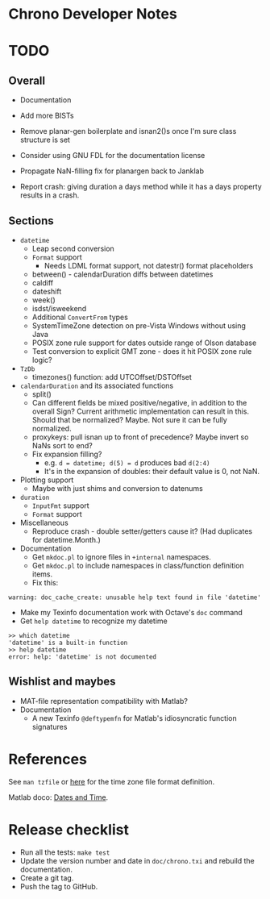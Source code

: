 Chrono Developer Notes
======================

# TODO

## Overall

* Documentation
* Add more BISTs
* Remove planar-gen boilerplate and isnan2()s once I'm sure class structure is set
* Consider using GNU FDL for the documentation license
* Propagate NaN-filling fix for planargen back to Janklab

* Report crash: giving duration a days method while it has a days property results in a crash.

## Sections

* `datetime`
  * Leap second conversion
  * `Format` support
    * Needs LDML format support, not datestr() format placeholders
  * between() - calendarDuration diffs between datetimes
  * caldiff
  * dateshift
  * week()
  * isdst/isweekend
  * Additional `ConvertFrom` types
  * SystemTimeZone detection on pre-Vista Windows without using Java
  * POSIX zone rule support for dates outside range of Olson database
  * Test conversion to explicit GMT zone - does it hit POSIX zone rule logic?
* `TzDb`
  * timezones() function: add UTCOffset/DSTOffset
* `calendarDuration` and its associated functions
  * split()
  * Can different fields be mixed positive/negative, in addition to the overall Sign? Current
    arithmetic implementation can result in this. Should that be normalized? Maybe. Not sure it can be fully normalized.
  * proxykeys: pull isnan up to front of precedence? Maybe invert so NaNs sort to end?
  * Fix expansion filling?
    * e.g. `d = datetime; d(5) = d` produces bad `d(2:4)`
    * It's in the expansion of doubles: their default value is 0, not NaN.
* Plotting support
  * Maybe with just shims and conversion to datenums
* `duration`
  * `InputFmt` support
  * `Format` support
* Miscellaneous
  * Reproduce crash - double setter/getters cause it? (Had duplicates for datetime.Month.)
* Documentation
  * Get `mkdoc.pl` to ignore files in `+internal` namespaces.
  * Get `mkdoc.pl` to include namespaces in class/function definition items.
  * Fix this:
```
warning: doc_cache_create: unusable help text found in file 'datetime'
```
  * Make my Texinfo documentation work with Octave's `doc` command
  * Get `help datetime` to recognize my datetime
```
>> which datetime
'datetime' is a built-in function
>> help datetime
error: help: 'datetime' is not documented
```

## Wishlist and maybes

* MAT-file representation compatibility with Matlab?
* Documentation
  * A new Texinfo `@deftypemfn` for Matlab's idiosyncratic function signatures

# References

See `man tzfile` or [here](http://man7.org/linux/man-pages/man5/tzfile.5.html) for the time zone file format definition.

Matlab doco: [Dates and Time](https://www.mathworks.com/help/matlab/date-and-time-operations.html).


# Release checklist

* Run all the tests: `make test`
* Update the version number and date in `doc/chrono.txi` and rebuild the documentation.
* Create a git tag.
* Push the tag to GitHub.
